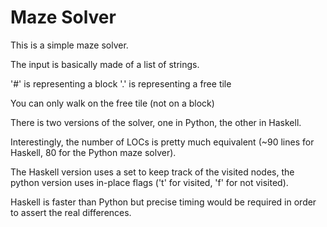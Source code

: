 Maze Solver
===========

This is a simple maze solver.

The input is basically made of a list of strings.

'#' is representing a block
'.' is representing a free tile

You can only walk on the free tile (not on a block)

There is two versions of the solver, one in Python, the other in Haskell.

Interestingly, the number of LOCs is pretty much equivalent (~90 lines for 
Haskell, 80 for the Python maze solver).

The Haskell version uses a set to keep track of the visited nodes, the 
python version uses in-place flags ('t' for visited, 'f' for not visited).

Haskell is faster than Python but precise timing would be required in order
to assert the real differences.
